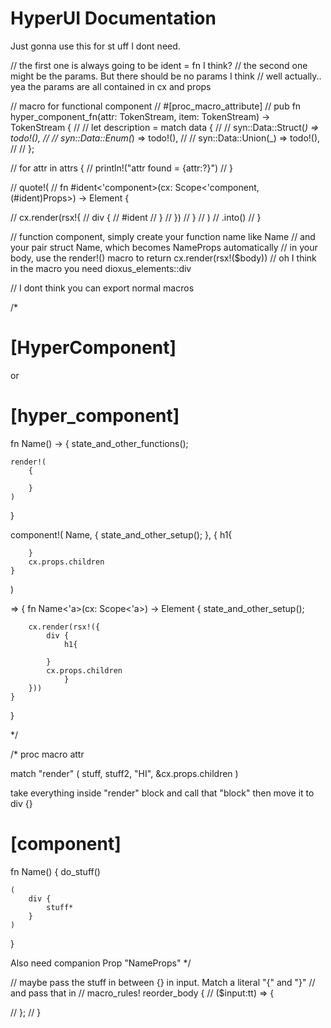 # HyperUI Documentation

Just gonna use this for st uff I dont need.

// the first one is always going to be ident = fn I think?
// the second one might be the params. But there should be no params I think
// well actually.. yea the params are all contained in cx and props

// macro for functional component
// #[proc_macro_attribute]
// pub fn hyper_component_fn(attr: TokenStream, item: TokenStream) -> TokenStream {
//     // let description = match data {
//     //     syn::Data::Struct(_) => todo!(),
//     //     syn::Data::Enum(_) => todo!(),
//     //     syn::Data::Union(_) => todo!(),
//     // };

//     for attr in attrs {
//         println!("attr found = {attr:?}")
//     }

//     quote!(
//         fn #ident<'component>(cx: Scope<'component, (#ident)Props>) -> Element {

//             cx.render(rsx!{
//                 div {
//                     #ident
//                 }
//             })
//         }
//     )
//     .into()
// }

// function component, simply create your function name like Name
// and your pair struct Name, which becomes NameProps automatically
// in your body, use the render!() macro to return cx.render(rsx!($body))
// oh I think in the macro you need dioxus_elements::div

// I dont think you can export normal macros

/*
# [HyperComponent]
or
# [hyper_component]
fn Name() -> {
    state_and_other_functions();

    render!(
        {

        }
    )
}

component!(
    Name,
    {
        state_and_other_setup();
    },
    {
        h1{

        }
        cx.props.children
    }
)

=> {
    fn Name<'a>(cx: Scope<'a>) -> Element {
        state_and_other_setup();

        cx.render(rsx!({
            div {
                h1{

            }
            cx.props.children
                }
        }))
    }

}

*/

/*
proc macro attr

match "render" (
    stuff,
    stuff2,
    "HI",
    &cx.props.children
)

take everything inside "render" block
and call that "block"
then move it to div {}

# [component]
fn Name() {
    do_stuff()

    (
        div {
            stuff*
        }
    )
}

Also need companion Prop "NameProps"
*/

// maybe pass the stuff in between {} in input. Match a literal "{" and "}"
// and pass that in
// macro_rules! reorder_body {
//     ($input:tt) => {

//     };
// }
